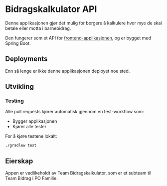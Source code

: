 # Bidragskalkulator API

Denne applikasjonen gjør det mulig for borgere å kalkulere hvor mye de skal betale eller motta i barnebidrag.

Den fungerer som et API for [frontend-applikasjonen](/navikt/bidrag-bidragskalkulator-ui), og er bygget med Spring Boot.

## Deployments

Enn så lenge er ikke denne applikasjonen deployet noe sted.

## Utvikling

### Testing

Alle pull requests kjører automatisk gjennom en test-workflow som:
- Bygger applikasjonen
- Kjører alle tester

For å kjøre testene lokalt:
```bash
./gradlew test
```

## Eierskap

Appen er vedlikeholdt av Team Bidragskalkulator, som er et subteam til Team Bidrag i PO Familie.
